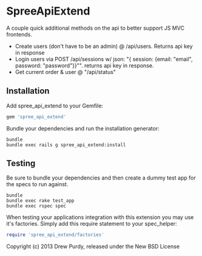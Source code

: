 SpreeApiExtend
==============

A couple quick additional methods on the api to better support JS MVC frontends.

- Create users (don't have to be an admin) @ /api/users. Returns api key in response
- Login users via POST /api/sessions w/ json: "{ session: {email: "email", password: "password"}}"". returns api key in response.
- Get current order & user @ "/api/status"

Installation
------------

Add spree_api_extend to your Gemfile:

```ruby
gem 'spree_api_extend'
```

Bundle your dependencies and run the installation generator:

```shell
bundle
bundle exec rails g spree_api_extend:install
```

Testing
-------

Be sure to bundle your dependencies and then create a dummy test app for the specs to run against.

```shell
bundle
bundle exec rake test_app
bundle exec rspec spec
```

When testing your applications integration with this extension you may use it's factories.
Simply add this require statement to your spec_helper:

```ruby
require 'spree_api_extend/factories'
```

Copyright (c) 2013 Drew Purdy, released under the New BSD License
